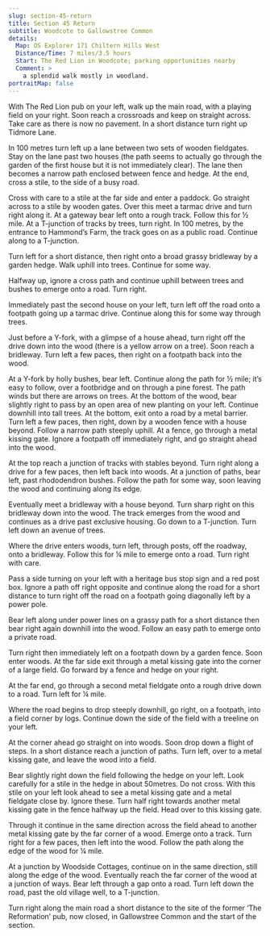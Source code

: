 ```yaml
---
slug: section-45-return
title: Section 45 Return
subtitle: Woodcote to Gallowstree Common
details:
  Map: OS Explorer 171 Chiltern Hills West
  Distance/Time: 7 miles/3.5 hours
  Start: The Red Lion in Woodcote; parking opportunities nearby
  Comment: >
    a splendid walk mostly in woodland.
portraitMap: false
---
```

With The Red Lion pub on your left, walk up the main road, with a playing field on your right. Soon reach a crossroads and keep on straight across. Take care as there is now no pavement. In a short distance turn right up Tidmore Lane.

In 100 metres turn left up a lane between two sets of wooden fieldgates. Stay on the lane past two houses (the path seems to actually go through the garden of the first house but it is not immediately clear). The lane then becomes a narrow path enclosed between fence and hedge. At the end, cross a stile, to the side of a busy road.

Cross with care to a stile at the far side and enter a paddock. Go straight across to a stile by wooden gates. Over this meet a tarmac drive and turn right along it. At a gateway bear left onto a rough track. Follow this for ½ mile. At a T-junction of tracks by trees, turn right. In 100 metres, by the entrance to Hammond’s Farm, the track goes on as a public road. Continue along to a T-junction.

Turn left for a short distance, then right onto a broad grassy bridleway by a garden hedge. Walk uphill into trees. Continue for some way.

Halfway up, ignore a cross path and continue uphill between trees and bushes to emerge onto a road. Turn right.

Immediately past the second house on your left, turn left off the road onto a footpath going up a tarmac drive. Continue along this for some way through trees.

Just before a Y-fork, with a glimpse of a house ahead, turn right off the drive down into the wood (there is a yellow arrow on a tree). Soon reach a bridleway. Turn left a few paces, then right on a footpath back into the wood.

At a Y-fork by holly bushes, bear left. Continue along the path for ½ mile; it’s easy to follow, over a footbridge and on through a pine forest. The path winds but there are arrows on trees. At the bottom of the wood, bear slightly right to pass by an open area of new planting on your left. Continue downhill into tall trees. At the bottom, exit onto a road by a metal barrier. Turn left a few paces, then right, down by a wooden fence with a house beyond. Follow a narrow path steeply uphill. At a fence, go through a metal kissing gate. Ignore a footpath off immediately right, and go straight ahead into the wood.

At the top reach a junction of tracks with stables beyond. Turn right along a drive for a few paces, then left back into woods. At a junction of paths, bear left, past rhododendron bushes. Follow the path for some way, soon leaving the wood and continuing along its edge.

Eventually meet a bridleway with a house beyond. Turn sharp right on this bridleway down into the wood. The track emerges from the wood and continues as a drive past exclusive housing. Go down to a T-junction. Turn left down an avenue of trees.

Where the drive enters woods, turn left, through posts, off the roadway, onto a bridleway. Follow this for ¼ mile to emerge onto a road. Turn right with care.

Pass a side turning on your left with a heritage bus stop sign and a red post box. Ignore a path off right opposite and continue along the road for a short distance to turn right off the road on a footpath going diagonally left by a power pole.

Bear left along under power lines on a grassy path for a short distance then bear right again downhill into the wood. Follow an easy path to emerge onto a private road.

Turn right then immediately left on a footpath down by a garden fence. Soon enter woods. At the far side exit through a metal kissing gate into the corner of a large field. Go forward by a fence and hedge on your right.

At the far end, go through a second metal fieldgate onto a rough drive down to a road. Turn left for ¼ mile.

Where the road begins to drop steeply downhill, go right, on a footpath, into a field corner by logs. Continue down the side of the field with a treeline on your left.

At the corner ahead go straight on into woods. Soon drop down a flight of steps. In a short distance reach a junction of paths. Turn left, over to a metal kissing gate, and leave the wood into a field.

Bear slightly right down the field following the hedge on your left. Look carefully for a stile in the hedge in about 50metres. Do not cross. With this stile on your left look ahead to see a metal kissing gate and a metal fieldgate close by. Ignore these. Turn half right towards another metal kissing gate in the fence halfway up the field. Head over to this kissing gate.

Through it continue in the same direction across the field ahead to another metal kissing gate by the far corner of a wood. Emerge onto a track. Turn right for a few paces, then left into the wood. Follow the path along the edge of the wood for ¼ mile.

At a junction by Woodside Cottages, continue on in the same direction, still along the edge of the wood. Eventually reach the far corner of the wood at a junction of ways. Bear left through a gap onto a road. Turn left down the road, past the old village well, to a T-junction.

Turn right along the main road a short distance to the site of the former ‘The Reformation’ pub, now closed, in Gallowstree Common and the start of the section.

